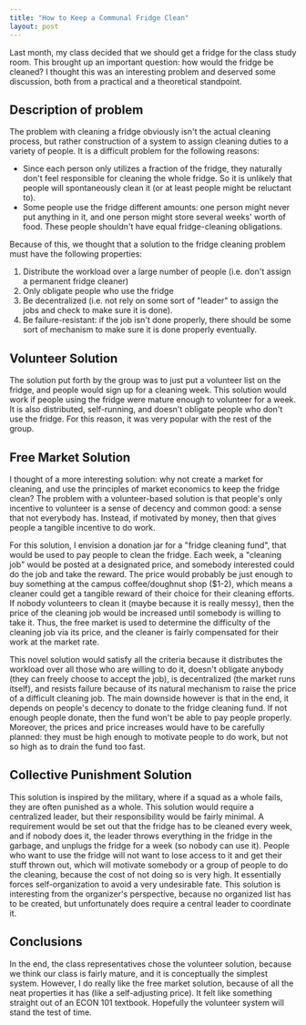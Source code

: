 ```yaml
---
title: "How to Keep a Communal Fridge Clean"
layout: post
---
```


Last month, my class decided that we should get a fridge for the class study room.
This brought up an important question: how would the fridge be cleaned?
I thought this was an interesting problem and deserved some discussion, both from a practical and a theoretical standpoint.

## Description of problem
The problem with cleaning a fridge obviously isn't the actual cleaning process,
but rather construction of a system to assign cleaning duties to a variety of people.
It is a difficult problem for the following reasons:
- Since each person only utilizes a fraction of the fridge, they naturally don't feel responsible for cleaning the whole fridge.
 So it is unlikely that people will spontaneously clean it 
 (or at least people might be reluctant to).
- Some people use the fridge different amounts: one person might never put anything in it, and one person might store several weeks' worth of food.
 These people shouldn't have equal fridge-cleaning obligations.

Because of this, we thought that a solution to the fridge cleaning problem must have the following properties:
1. Distribute the workload over a large number of people (i.e. don't assign a permanent fridge cleaner)
2. Only obligate people who use the fridge
3. Be decentralized (i.e. not rely on some sort of "leader" to assign the jobs and check to make sure it is done).
4. Be failure-resistant: if the job isn't done properly, there should be some sort of mechanism to make sure it is done properly eventually.

## Volunteer Solution
The solution put forth by the group was to just put a volunteer list on the fridge, and people would sign up for a cleaning week.
This solution would work if people using the fridge were mature enough to volunteer for a week.
It is also distributed, self-running, and doesn't obligate people who don't use the fridge.
For this reason, it was very popular with the rest of the group.

## Free Market Solution
I thought of a more interesting solution: why not create a market for cleaning, and use the principles of market economics to keep the fridge clean?
The problem with a volunteer-based solution is that people's only incentive to volunteer is a sense of decency and common good: a sense that not everybody has.
Instead, if motivated by money, then that gives people a tangible incentive to do work.

For this solution, I envision a donation jar for a "fridge cleaning fund", that would be used to pay people to clean the fridge.
Each week, a "cleaning job" would be posted at a designated price, and somebody interested could do the job and take the reward.
The price would probably be just enough to buy something at the campus coffee/doughnut shop ($1-2), which means a cleaner could get a tangible reward
of their choice for their cleaning efforts.
If nobody volunteers to clean it (maybe because it is really messy), then the price of the cleaning job would be increased until somebody is willing to take it.
Thus, the free market is used to determine the difficulty of the cleaning job via its price, 
and the cleaner is fairly compensated for their work at the market rate.

This novel solution would satisfy all the criteria because it distributes the workload over all those who are willing to do it,
doesn't obligate anybody (they can freely choose to accept the job), is decentralized (the market runs itself),
and resists failure because of its natural mechanism to raise the price of a difficult cleaning job.
The main downside however is that in the end, it depends on people's decency to donate to the fridge cleaning fund.
If not enough people donate, then the fund won't be able to pay people properly.
Moreover, the prices and price increases would have to be carefully planned: 
they must be high enough to motivate people to do work, but not so high as to drain the fund too fast.

## Collective Punishment Solution
This solution is inspired by the military, where if a squad as a whole fails, they are often punished as a whole.
This solution would require a centralized leader, but their responsibility would be fairly minimal.
A requirement would be set out that the fridge has to be cleaned every week, and if nobody does it, the leader 
throws everything in the fridge in the garbage, and unplugs the fridge for a week (so nobody can use it).
People who want to use the fridge will not want to lose access to it and get their stuff thrown out, 
which will motivate somebody or a group of people to do the cleaning,
because the cost of not doing so is very high.
It essentially forces self-organization to avoid a very undesirable fate.
This solution is interesting from the organizer's perspective, because no organized list has to be created,
but unfortunately does require a central leader to coordinate it.

## Conclusions
In the end, the class representatives chose the volunteer solution, because we think our class is fairly mature,
and it is conceptually the simplest system.
However, I do really like the free market solution, because of all the neat properties it has (like a self-adjusting price).
It felt like something straight out of an ECON 101 textbook.
Hopefully the volunteer system will stand the test of time.
